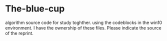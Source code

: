 # The-blue-cup
algorithm source code for study toghther.
using the codeblocks in the win10 environment.
I have the ownership of these files.
Please indicate the source of the reprint.
